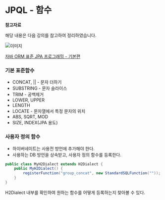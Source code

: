 # JPQL - 함수

**참고자료**

해당 내용은 다음 강의를 참고하여 정리하였습니다.

![이미지](https://cdn.inflearn.com/public/courses/324109/course_cover/161476f8-f0b7-4b04-b293-ce648c2ea445/kyh_jsp.png)

[자바 ORM 표준 JPA 프로그래밍 - 기본편](https://www.inflearn.com/course/ORM-JPA-Basic/dashboard)



### 기본 표준함수
- CONCAT, || - 문자 더하기
- SUBSTRING - 문자 슬라이스
- TRIM - 공백제거
- LOWER, UPPER
- LENGTH
- LOCATE - 문자열에서 특정 문자의 위치
- ABS, SQRT, MOD
- SIZE, INDEX(JPA 용도)
### 사용자 정의 함수
- 하이버네이트는 사용전 방언에 추가해야 한다.
- 사용하는 DB 방언을 상속받고, 사용자 정의 함수를 등록한다.
```java
public class MyH2Dialect extends H2Dialect {
    public MyH2Dialect() {
        registerFunction("group_concat", new StandardSQLFunction(""));
    }
}
```
H2Dialect 내부를 확인하여 원하는 함수를 어떻게 등록하는지 찾아볼 수 있다.
